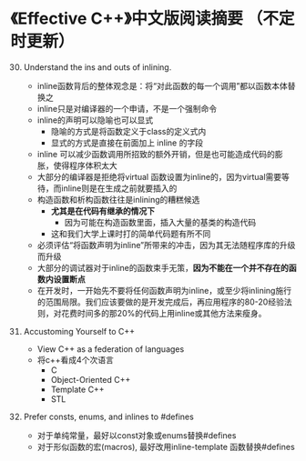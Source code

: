 
《Effective C++》中文版阅读摘要 （不定时更新）
===


30. Understand the ins and outs of inlining.
    - inline函数背后的整体观念是：将“对此函数的每一个调用”都以函数本体替换之
    - inline只是对编译器的一个申请，不是一个强制命令
    - inline的声明可以隐喻也可以显式
        - 隐喻的方式是将函数定义于class的定义式内
        - 显式的方式是直接在前面加上 inline 的字段
    - inline 可以减少函数调用所招致的额外开销，但是也可能造成代码的膨胀，使得程序体积太大
    - 大部分的编译器是拒绝将virtual 函数设置为inline的，因为virtual需要等待，而inline则是在生成之前就要插入的
    - 构造函数和析构函数往往是inlining的糟糕候选
        - **尤其是在代码有继承的情况下**
            - 因为可能在构造函数里面，插入大量的基类的构造代码
        - 这和我们大学上课时打的简单代码题有所不同
    - 必须评估“将函数声明为inline”所带来的冲击，因为其无法随程序库的升级而升级
    - 大部分的调试器对于inline的函数束手无策，**因为不能在一个并不存在的函数内设置断点**
    - 在开发时，一开始先不要将任何函数声明为inline，或至少将inlining施行的范围局限。我们应该要做的是开发完成后，再应用程序的80-20经验法则，对花费时间多的那20%的代码上用inline或其他方法来瘦身。

1. Accustoming Yourself to C++
    - View C++ as a federation of languages
    - 将c++看成4个次语言
        - C
        - Object-Oriented C++
        - Template C++
        - STL

2. Prefer consts, enums, and inlines to #defines
    - 对于单纯常量，最好以const对象或enums替换#defines
    - 对于形似函数的宏(macros), 最好改用inline-template 函数替换#defines
